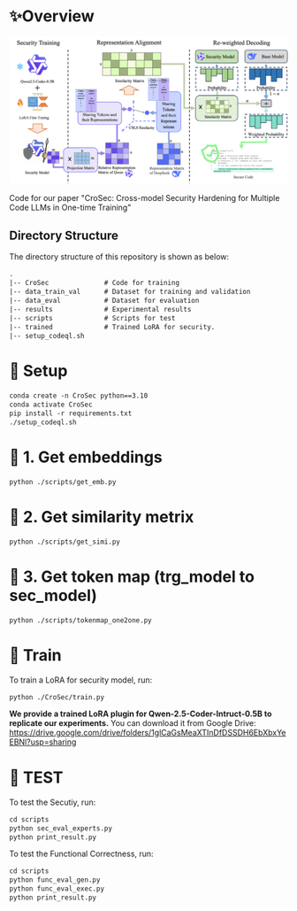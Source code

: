 # ✨Overview

![Framework](figures/Framework.png)

Code for our paper "CroSec: Cross-model Security Hardening for Multiple Code LLMs in One-time Training"

## Directory Structure

The directory structure of this repository is shown as below:

```
.
|-- CroSec	            # Code for training
|-- data_train_val      # Dataset for training and validation 
|-- data_eval           # Dataset for evaluation
|-- results	            # Experimental results
|-- scripts             # Scripts for test
|-- trained	            # Trained LoRA for security.
|-- setup_codeql.sh
```

# 🔨 Setup

```
conda create -n CroSec python==3.10
conda activate CroSec
pip install -r requirements.txt
./setup_codeql.sh
```

# 🚀 1. Get embeddings 

```
python ./scripts/get_emb.py
```

# 🚀 2. Get similarity metrix

```
python ./scripts/get_simi.py
```

# 🚀 3. Get token map (trg_model to sec_model)

```
python ./scripts/tokenmap_one2one.py
```

# 🚀 Train

To train a LoRA for security model, run:

```
python ./CroSec/train.py
```

**We provide a trained LoRA plugin for Qwen-2.5-Coder-Intruct-0.5B to replicate our experiments.** You can download it from Google Drive: 
https://drive.google.com/drive/folders/1glCaGsMeaXTInDfDSSDH6EbXbxYeEBNl?usp=sharing

# 🚀 TEST

To test the Secutiy, run:
```
cd scripts
python sec_eval_experts.py
python print_result.py
```

To test the Functional Correctness, run:
```
cd scripts
python func_eval_gen.py
python func_eval_exec.py
python print_result.py
```
